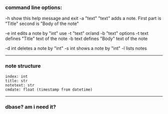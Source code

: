 ### command line options:
  -h                show this help message and exit
  -a "text" "text"  adds a note. First part is "Title" second is "Body of the note"

  -e int            edits a note by "int" use -t "text" or/and -b "text" options
  -t text           defines "Title" text of the note
  -b text           defines "Body" text of the note

  -d int            deletes a note by "int"
  -s int            shows a note by "int"
  -l                lists notes
___
### note structure
    index: int
    title: str
    notetext: str
    cmdate: float (timestamp from datetime)
___
### dbase? am i need it?

